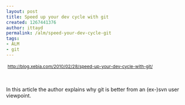 ```yaml
---
layout: post
title: Speed up your dev cycle with git
created: 1267441376
author: ittayd
permalink: /alm/speed-your-dev-cycle-git
tags:
- ALM
- git
---
```

<p>&nbsp;<span class="Apple-style-span" style="line-height: 19px; font-size: 12px; "><a href="http://blog.xebia.com/2010/02/28/speed-up-your-dev-cycle-with-git/">http://blog.xebia.com/2010/02/28/speed-up-your-dev-cycle-with-git/</a></span></p>
<p>&nbsp;</p>
<p>In this article the author explains why git is better from an (ex-)svn user viewpoint.</p>

